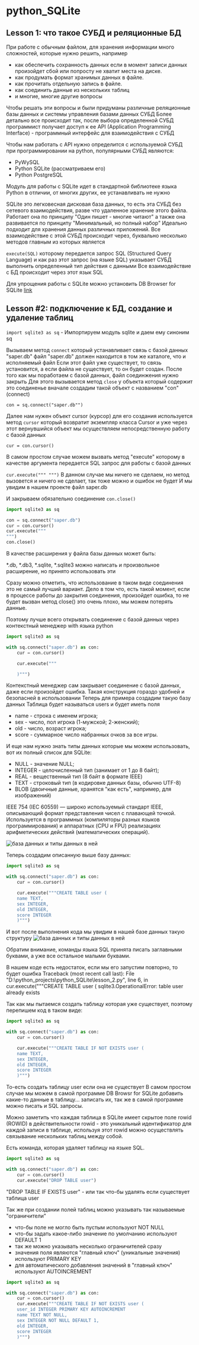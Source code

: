 # python_SQLite
## Lesson 1: что такое СУБД и реляционные БД
При работе с обычным файлом, для хранения информации много сложностей,
которые нужно решить, например 
-   как обеспечить сохранность данных если
    в момент записи данных произойдет сбой или попросту не хватит места на 
    диске.
-   как продумать формат хранимых данных в файле.
- как прочитать отдельную запись в файле.
- как соединить данные из нескольких таблиц
- и многие, многие другие вопросы

Чтобы решать эти вопросы и были придуманы различные реляционные базы данных
и системы управления базами данных СУБД
Более детально все происходит так, после выбора определенной СУБД
программист получает доступ к ее API (Application Programming Interface) - программный интерфейс для взаимодействия с СУБД

Чтобы нам работать с API нужно определится с используемой СУБД
при программировании на python, популярными СУБД являются:
- PyWySQL
- Python SQLite (рассматриваем его)
- Python PostgreSQL

Модуль для работы с SQLite идет в стандартной библиотеке языка Python
в отличии, от многих других, ее устанавливать не нужно

SQLite это легковесная дисковая база данных, то есть эта СУБД без сетевого 
взаимодействия, разве что удаленное хранение этого файла.
Работает она по принципу "Один пишет - многие читают"
а также она развивается по принципу "Минимальный, но полный набор"
Идеально подходит для хранения данных различных приложений.
Все взаимодействие с этой СУБД происходит через, буквально несколько методов
главным из которых является 

`execute(SQL)` которому передается запрос SQL (Structured Query Language)
и как раз этот запрос (на языке SQL) указывает СУБД выполнить определенный
тип действия с данными
Все взаимодействие с БД происходит через этот язык SQL

Для упрощения работы с SQLite можно установить
DB Browser for SQLite
[link](https://sqlitebrowser.org)

## Lesson #2: подключение к БД, создание и удаление таблиц
`import sqlite3 as sq` - Импортируем модуль sqlite и даем ему синоним sq

Вызываем метод `connect` который устанавливает связь с базой данных "saper.db"
файл "saper.db" должен находится в том же каталоге, что и исполняемый файл
Если этот файл уже существует, то связь установится, а если файла не существует, то
он будет создан.
После того как мы поработаем с базой данных, файл соединжения нужно закрыть 
Для этого вызывается метод `close` у объекта который содержит это соединенье
вначале создадим такой объект с названием "con" (connect)

`con = sq.connect("saper.db"")`

Далее нам нужен объект cursor (курсор) для его создания используется метод `cursor`
который возвратит экземпляр класса Cursor и уже через этот вернувшийся объект
мы осуществляем непосредственную работу с базой данных

`cur = con.cursor()`

В самом простом случае можем вызвать метод "execute" которому в качестве аргумента
передается SQL запрос для работы с базой данных

`cur.execute("""
""")`    В данном случае мы ничего не сделаем, но метод вызовется и ничего не сделает, так тоже можно и ошибок не будет
И мы увидим в нашем проекте файл saper.db

И закрываем обязательно соединение
`con.close()`

```python
import sqlite3 as sq

con = sq.connect("saper.db")
cur = con.cursor()
cur.execute("""
""")
con.close()
```
В качестве расширения у файла базы данных может быть:

*.db, *.db3, *.sqlite, *.sqlite3
можно написать и произвольное расширение, но принято использовать эти

Сразу можно отметить, что использование в таком виде соединения это
не самый лучший вариант. Дело в том что, есть такой момент, если
в процессе работы до закрытия соединения, произойдет ошибка, то не будет
вызван метод close() это очень плохо, мы можем потерять данные.

Поэтому лучше всего открывать соединение с базой данных
через контекстный менеджер with языка python

```python
import sqlite3 as sq

with sq.connect("saper.db") as con:
    cur = con.cursor()

    cur.execute("""

    )""")
```
Контекстный менеджер сам закрывает соединение с базой данных, даже если
произойдет ошибка. Такая конструкция гораздо удобней и безопасней в использовании
Теперь для примера создадим такую базу данных
Таблица будет называться users и будет иметь поля
 - name - строка с именем игрока;
 - sex - число, пол игрока (1-мужской; 2-женский);
 - old - число, возраст игрока;
 - score - суммарное число набранных очков за все игры.

И еще нам нужно знать типы данных которые мы можем использовать,
вот их полный список для SQLite:

 - NULL - значение NULL;
 - INTEGER - целочисленный тип (занимает от 1 до 8 байт);
 - REAL - вещественный тип (8 байт в формате IEEE)
 - TEXT - строковый тип (в кодировке данных базы, обычно UTF-8)
 - BLOB (двоичные данные, хранятся "как есть", например, для изображений)

IEEE 754 (IEC 60559) — широко используемый стандарт IEEE, описывающий формат 
представления чисел с плавающей точкой. Используется в программных 
(компиляторы разных языков программирования) и аппаратных (CPU и FPU) 
реализациях арифметических действий (математических операций).

![база данных и типы данных в ней](img/0002.jpg)


Теперь создадим описанную выше базу данных:

```python
import sqlite3 as sq

with sq.connect("saper.db") as con:
    cur = con.cursor()

    cur.execute("""CREATE TABLE user (
    name TEXT,
    sex INTEGER,
    old INTEGER,
    score INTEGER
    )""")
```

И вот после выполнения кода мы увидим в нашей базе данных такую структуру
![база данных и типы данных в ней](img/0001.png)

Обратим внимание, команды языка SQL принята писать заглавными буквами, а уже
все остальное малыми буквами.

В нашем коде есть недостаток, если мы его запустим повторно, то будет ошибка
Traceback (most recent call last):
  File "D:\python_projects\python_SQLite\lesson_2.py", line 6, in <module>
    cur.execute("""CREATE TABLE user (
sqlite3.OperationalError: table user already exists

Так как мы пытаемся создать таблицу которая уже существует, поэтому 
перепишем код в таком виде:

```python
import sqlite3 as sq

with sq.connect("saper.db") as con:
    cur = con.cursor()

    cur.execute("""CREATE TABLE IF NOT EXISTS user (
    name TEXT,
    sex INTEGER,
    old INTEGER,
    score INTEGER
    )""")
```
То-есть создать таблицу user если она не существует
В самом простом случае мы можем в самой программе DB Browsr for SQLite
добавить какие-то данные в таблицу... записать их,
так же в самой программе можно писать и SQL запросы.

Можно заметить что каждая таблица в SQLite имеет скрытое поле rowid (ROWID)
в действительности rowid - это уникальный идентификатор для каждой записи 
в таблице, используя этот rowid можно осуществлять связывание нескольких 
таблиц между собой.

Есть команда, которая удаляет таблицу на языке SQL.
```python
import sqlite3 as sq

with sq.connect("saper.db") as con:
    cur = con.cursor()
    cur.execute("DROP TABLE user")
```
"DROP TABLE IF EXISTS user" - или так что-бы удалять если существует таблица user


Так же при создании полей таблиц можно указывать так называемые "ограничители"
 - что-бы поле не могло быть пустым используют NOT NULL
 - что-бы задать какое-либо значение по умолчанию используют DEFAULT 1
 - так же можно указывать несколько ограничителей сразу
 - значения поля являются "главный ключ" (уникальные значения) используют PRIMARY KEY
 - для автоматического добавления значений в "главный ключ" используют AUTOINCREMENT


```python
import sqlite3 as sq

with sq.connect("saper.db") as con:
    cur = con.cursor()
    cur.execute("""CREATE TABLE IF NOT EXISTS user (
    user_id INTEGER PRIMARY KEY AUTOINCREMENT
    name TEXT NOT NULL,
    sex INTEGER NOT NULL DEFAULT 1,
    old INTEGER,
    score INTEGER
    )""")
```

